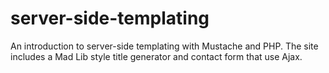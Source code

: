 # server-side-templating
An introduction to server-side templating with Mustache and PHP.  The site includes a Mad Lib style title generator and contact form that use Ajax.
